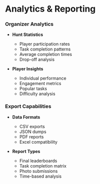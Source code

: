 # Analytics & Reporting

### Organizer Analytics
- **Hunt Statistics**
  - Player participation rates
  - Task completion patterns
  - Average completion times
  - Drop-off analysis
  
- **Player Insights**
  - Individual performance
  - Engagement metrics
  - Popular tasks
  - Difficulty analysis

### Export Capabilities
- **Data Formats**
  - CSV exports
  - JSON dumps
  - PDF reports
  - Excel compatibility
  
- **Report Types**
  - Final leaderboards
  - Task completion matrix
  - Photo submissions
  - Time-based analysis
